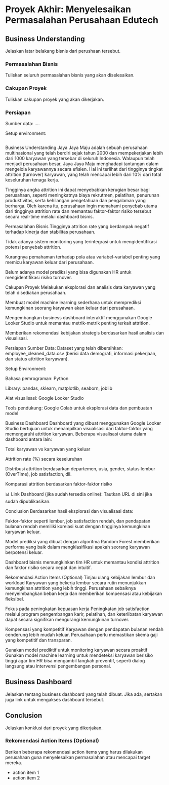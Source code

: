 # Proyek Akhir: Menyelesaikan Permasalahan Perusahaan Edutech

## Business Understanding

Jelaskan latar belakang bisnis dari perushaan tersebut.

### Permasalahan Bisnis

Tuliskan seluruh permasalahan bisnis yang akan diselesaikan.

### Cakupan Proyek

Tuliskan cakupan proyek yang akan dikerjakan.

### Persiapan

Sumber data: ....

Setup environment:

```

```
Business Understanding
Jaya Jaya Maju adalah sebuah perusahaan multinasional yang telah berdiri sejak tahun 2000 dan mempekerjakan lebih dari 1000 karyawan yang tersebar di seluruh Indonesia. Walaupun telah menjadi perusahaan besar, Jaya Jaya Maju menghadapi tantangan dalam mengelola karyawannya secara efisien. Hal ini terlihat dari tingginya tingkat attrition (turnover) karyawan, yang telah mencapai lebih dari 10% dari total keseluruhan tenaga kerja.

Tingginya angka attrition ini dapat menyebabkan kerugian besar bagi perusahaan, seperti meningkatnya biaya rekrutmen, pelatihan, penurunan produktivitas, serta kehilangan pengetahuan dan pengalaman yang berharga. Oleh karena itu, perusahaan ingin memahami penyebab utama dari tingginya attrition rate dan memantau faktor-faktor risiko tersebut secara real-time melalui dashboard bisnis.

Permasalahan Bisnis
Tingginya attrition rate yang berdampak negatif terhadap kinerja dan stabilitas perusahaan.

Tidak adanya sistem monitoring yang terintegrasi untuk mengidentifikasi potensi penyebab attrition.

Kurangnya pemahaman terhadap pola atau variabel-variabel penting yang memicu karyawan keluar dari perusahaan.

Belum adanya model prediksi yang bisa digunakan HR untuk mengidentifikasi risiko turnover.

Cakupan Proyek
Melakukan eksplorasi dan analisis data karyawan yang telah disediakan perusahaan.

Membuat model machine learning sederhana untuk memprediksi kemungkinan seorang karyawan akan keluar dari perusahaan.

Mengembangkan business dashboard interaktif menggunakan Google Looker Studio untuk memantau metrik-metrik penting terkait attrition.

Memberikan rekomendasi kebijakan strategis berdasarkan hasil analisis dan visualisasi.

Persiapan
Sumber Data:
Dataset yang telah dibersihkan: employee_cleaned_data.csv (berisi data demografi, informasi pekerjaan, dan status attrition karyawan).

Setup Environment:

Bahasa pemrograman: Python

Library: pandas, sklearn, matplotlib, seaborn, joblib

Alat visualisasi: Google Looker Studio

Tools pendukung: Google Colab untuk eksplorasi data dan pembuatan model

Business Dashboard
Dashboard yang dibuat menggunakan Google Looker Studio bertujuan untuk menampilkan visualisasi dari faktor-faktor yang memengaruhi attrition karyawan. Beberapa visualisasi utama dalam dashboard antara lain:

Total karyawan vs karyawan yang keluar

Attrition rate (%) secara keseluruhan

Distribusi attrition berdasarkan departemen, usia, gender, status lembur (OverTime), job satisfaction, dll.

Komparasi attrition berdasarkan faktor-faktor risiko

📊 Link Dashboard (jika sudah tersedia online):
Tautkan URL di sini jika sudah dipublikasikan.

Conclusion
Berdasarkan hasil eksplorasi dan visualisasi data:

Faktor-faktor seperti lembur, job satisfaction rendah, dan pendapatan bulanan rendah memiliki korelasi kuat dengan tingginya kemungkinan karyawan keluar.

Model prediksi yang dibuat dengan algoritma Random Forest memberikan performa yang baik dalam mengklasifikasi apakah seorang karyawan berpotensi keluar.

Dashboard bisnis memungkinkan tim HR untuk memantau kondisi attrition dan faktor risiko secara cepat dan intuitif.

Rekomendasi Action Items (Optional)
Tinjau ulang kebijakan lembur dan workload
Karyawan yang bekerja lembur secara rutin menunjukkan kemungkinan attrition yang lebih tinggi. Perusahaan sebaiknya menyeimbangkan beban kerja dan memberikan kompensasi atau kebijakan fleksibel.

Fokus pada peningkatan kepuasan kerja
Peningkatan job satisfaction melalui program pengembangan karir, pelatihan, dan keterlibatan karyawan dapat secara signifikan mengurangi kemungkinan turnover.

Kompensasi yang kompetitif
Karyawan dengan pendapatan bulanan rendah cenderung lebih mudah keluar. Perusahaan perlu memastikan skema gaji yang kompetitif dan transparan.

Gunakan model prediktif untuk monitoring karyawan secara proaktif
Gunakan model machine learning untuk mendeteksi karyawan berisiko tinggi agar tim HR bisa mengambil langkah preventif, seperti dialog langsung atau intervensi pengembangan personal.





## Business Dashboard

Jelaskan tentang business dashboard yang telah dibuat. Jika ada, sertakan juga link untuk mengakses dashboard tersebut.

## Conclusion

Jelaskan konklusi dari proyek yang dikerjakan.

### Rekomendasi Action Items (Optional)

Berikan beberapa rekomendasi action items yang harus dilakukan perusahaan guna menyelesaikan permasalahan atau mencapai target mereka.

- action item 1
- action item 2
